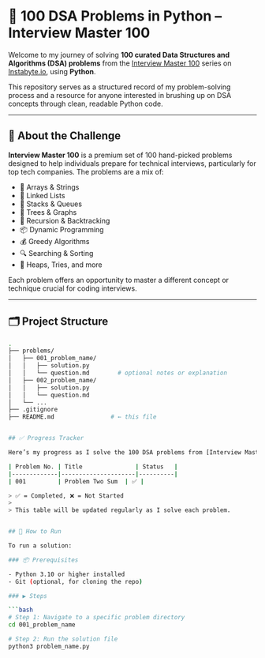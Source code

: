 # 🧠 100 DSA Problems in Python – Interview Master 100

Welcome to my journey of solving **100 curated Data Structures and Algorithms (DSA) problems** from the [Interview Master 100](https://instabyte.io/p/interview-master-100) series on [Instabyte.io](https://instabyte.io), using **Python**.

This repository serves as a structured record of my problem-solving process and a resource for anyone interested in brushing up on DSA concepts through clean, readable Python code.

---

## 📌 About the Challenge

**Interview Master 100** is a premium set of 100 hand-picked problems designed to help individuals prepare for technical interviews, particularly for top tech companies. The problems are a mix of:

- 🧮 Arrays & Strings  
- 🔗 Linked Lists  
- 🧱 Stacks & Queues  
- 🌳 Trees & Graphs  
- 🔁 Recursion & Backtracking  
- 📦 Dynamic Programming  
- 💰 Greedy Algorithms  
- 🔍 Searching & Sorting  
- 🛞 Heaps, Tries, and more

Each problem offers an opportunity to master a different concept or technique crucial for coding interviews.

---

## 🗂️ Project Structure

```bash
.
├── problems/
│   ├── 001_problem_name/
│   │   ├── solution.py
│   │   └── question.md        # optional notes or explanation
│   ├── 002_problem_name/
│   │   ├── solution.py
│   │   └── question.md
│   └── ...
├── .gitignore
├── README.md                # ← this file


## ✅ Progress Tracker

Here’s my progress as I solve the 100 DSA problems from [Interview Master 100](https://instabyte.io/p/interview-master-100):

| Problem No. | Title               | Status   | 
|-------------|---------------------|----------|
| 001         | Problem Two Sum  | ✅ |

> ✅ = Completed, ❌ = Not Started
> 
> This table will be updated regularly as I solve each problem.


## 🚀 How to Run

To run a solution:

### 📦 Prerequisites

- Python 3.10 or higher installed
- Git (optional, for cloning the repo)

### ▶️ Steps

```bash
# Step 1: Navigate to a specific problem directory
cd 001_problem_name

# Step 2: Run the solution file
python3 problem_name.py

